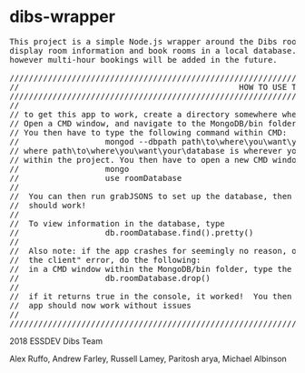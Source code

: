 # dibs-wrapper

<pre>
This project is a simple Node.js wrapper around the Dibs room booking API, with the ability to quickly find free rooms,
display room information and book rooms in a local database.  Currently there is basic support for single hour bookings,
however multi-hour bookings will be added in the future.

////////////////////////////////////////////////////////////////////////////////////////////////////////////////////////
//                                              HOW TO USE THIS APP                                                   //
////////////////////////////////////////////////////////////////////////////////////////////////////////////////////////
//                                                                                                                    //
// to get this app to work, create a directory somewhere where you want MongoDB to hold the database.
// Open a CMD window, and navigate to the MongoDB/bin folder (Where you installed MongoDB)
// You then have to type the following command within CMD:
//                  mongod --dbpath path\to\where\you\want\your\database
// where path\to\where\you\want\your\database is wherever you want the database to be (I have it in the MongoDB folder
// within the project. You then have to open a new CMD window in the same spot, and type
//                  mongo
//                  use roomDatabase
//
//  You can then run grabJSONS to set up the database, then run the app with app.js.  Navigate to localhost:8000 and it
//  should work!
//
//  To view information in the database, type
//                  db.roomDatabase.find().pretty()
//
//  Also note: if the app crashes for seemingly no reason, or you get a "Cannot set headers after they are sent to
//  the client" error, do the following:
//  in a CMD window within the MongoDB/bin folder, type the following command:
//                  db.roomDatabase.drop()
//
//  if it returns true in the console, it worked!  You then have to re-run the grabJSON.js file, and the
//  app should now work without issues
//                                                                                                
////////////////////////////////////////////////////////////////////////////////////////////////////////////////////////
</pre>

2018 ESSDEV Dibs Team

Alex Ruffo, Andrew Farley, Russell Lamey, Paritosh arya, Michael Albinson
